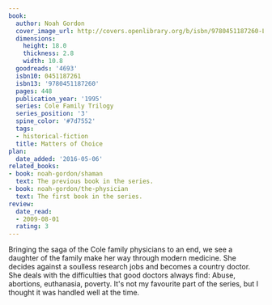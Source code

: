 ```yaml
---
book:
  author: Noah Gordon
  cover_image_url: http://covers.openlibrary.org/b/isbn/9780451187260-L.jpg
  dimensions:
    height: 18.0
    thickness: 2.8
    width: 10.8
  goodreads: '4693'
  isbn10: 0451187261
  isbn13: '9780451187260'
  pages: 448
  publication_year: '1995'
  series: Cole Family Trilogy
  series_position: '3'
  spine_color: '#7d7552'
  tags:
  - historical-fiction
  title: Matters of Choice
plan:
  date_added: '2016-05-06'
related_books:
- book: noah-gordon/shaman
  text: The previous book in the series.
- book: noah-gordon/the-physician
  text: The first book in the series.
review:
  date_read:
  - 2009-08-01
  rating: 3
---
```

Bringing the saga of the Cole family physicians to an end, we see a daughter of the family make her way through modern
medicine. She decides against a soulless research jobs and becomes a country doctor. She deals with the difficulties
that good doctors always find: Abuse, abortions, euthanasia, poverty. It's not my favourite part of the series, but I
thought it was handled well at the time.
